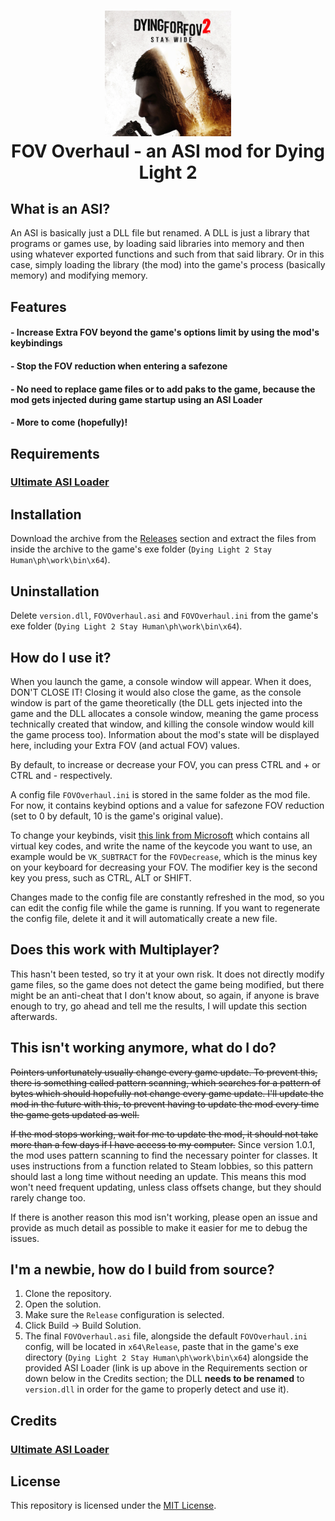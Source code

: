 <h1 align="center">
	<img src="https://github.com/EricPlayZ/DL2FOVOverhaul/blob/master/Extra Files/Images/DL2 FOV Changer - Cropped.png" width=40%><br>
	FOV Overhaul - an ASI mod for Dying Light 2<br>
</h1>

## What is an ASI?
An ASI is basically just a DLL file but renamed. A DLL is just a library that programs or games use, by loading said libraries into memory and then using whatever exported functions and such from that said library. Or in this case, simply loading the library (the mod) into the game's process (basically memory) and modifying memory. 

## Features
#### - Increase Extra FOV beyond the game's options limit by using the mod's keybindings
#### - Stop the FOV reduction when entering a safezone
#### - No need to replace game files or to add paks to the game, because the mod gets injected during game startup using an ASI Loader
#### - More to come (hopefully)!

## Requirements
### [Ultimate ASI Loader](https://github.com/ThirteenAG/Ultimate-ASI-Loader/releases/download/x64-latest/version.zip)

## Installation
Download the archive from the [Releases](https://github.com/EricPlayZ/DL2FOVOverhaul/releases) section and extract the files from inside the archive to the game's exe folder (`Dying Light 2 Stay Human\ph\work\bin\x64`).

## Uninstallation
Delete `version.dll`, `FOVOverhaul.asi` and `FOVOverhaul.ini` from the game's exe folder (`Dying Light 2 Stay Human\ph\work\bin\x64`).

## How do I use it?
When you launch the game, a console window will appear. When it does, DON'T CLOSE IT! Closing it would also close the game, as the console window is part of the game theoretically (the DLL gets injected into the game and the DLL allocates a console window, meaning the game process technically created that window, and killing the console window would kill the game process too). Information about the mod's state will be displayed here, including your Extra FOV (and actual FOV) values.

By default, to increase or decrease your FOV, you can press CTRL and + or CTRL and - respectively.

A config file `FOVOverhaul.ini` is stored in the same folder as the mod file. For now, it contains keybind options and a value for safezone FOV reduction (set to 0 by default, 10 is the game's original value).

To change your keybinds, visit [this link from Microsoft](https://learn.microsoft.com/en-us/windows/win32/inputdev/virtual-key-codes) which contains all virtual key codes, and write the name of the keycode you want to use, an example would be `VK_SUBTRACT` for the `FOVDecrease`, which is the minus key on your keyboard for decreasing your FOV. The modifier key is the second key you press, such as CTRL, ALT or SHIFT.

Changes made to the config file are constantly refreshed in the mod, so you can edit the config file while the game is running.
If you want to regenerate the config file, delete it and it will automatically create a new file.

## Does this work with Multiplayer?
This hasn't been tested, so try it at your own risk. It does not directly modify game files, so the game does not detect the game being modified, but there might be an anti-cheat that I don't know about, so again, if anyone is brave enough to try, go ahead and tell me the results, I will update this section afterwards.

## This isn't working anymore, what do I do?
~~Pointers unfortunately usually change every game update. To prevent this, there is something called pattern scanning, which searches for a pattern of bytes which should hopefully not change every game update. I'll update the mod in the future with this, to prevent having to update the mod every time the game gets updated as well.~~

~~If the mod stops working, wait for me to update the mod, it should not take more than a few days if I have access to my computer.~~
Since version 1.0.1, the mod uses pattern scanning to find the necessary pointer for classes. It uses instructions from a function related to Steam lobbies, so this pattern should last a long time without needing an update. This means this mod won't need frequent updating, unless class offsets change, but they should rarely change too.

If there is another reason this mod isn't working, please open an issue and provide as much detail as possible to make it easier for me to debug the issues.

## I'm a newbie, how do I build from source?
1. Clone the repository.
2. Open the solution.
3. Make sure the `Release` configuration is selected.
4. Click Build -> Build Solution.
5. The final `FOVOverhaul.asi` file, alongside the default `FOVOverhaul.ini` config, will be located in `x64\Release`, paste that in the game's exe directory (`Dying Light 2 Stay Human\ph\work\bin\x64`) alongside the provided ASI Loader (link is up above in the Requirements section or down below in the Credits section; the DLL **needs to be renamed** to `version.dll` in order for the game to properly detect and use it).

## Credits
### [Ultimate ASI Loader](https://github.com/ThirteenAG/Ultimate-ASI-Loader)

## License
This repository is licensed under the [MIT License](LICENSE).
